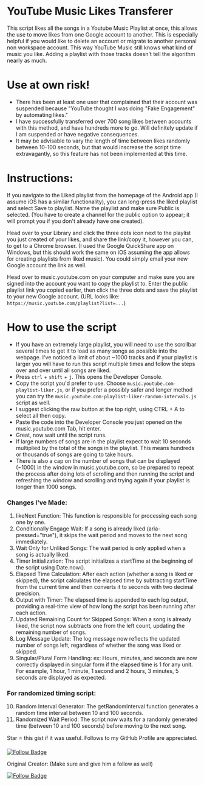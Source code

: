 # YouTube Music Likes Transferer

This script likes all the songs in a Youtube Music Playlist at once, this allows the use to move likes from one Google account to another. This is especially helpful if you would like to delete an account or migrate to another personal non workspace account. This way YouTube Music still knows what kind of music you like. Adding a playlist with those tracks doesn't tell the algorithm nearly as much.

# Use at own risk!
- There has been at least one user that complained that their account was suspended because "YouTube thought I was doing "Fake Engagement" by automating likes."
- I have successfully transferred over 700 song likes between accounts with this method, and have hundreds more to go. Will definitely update if I am suspended or have negative consequences.
- It may be advisable to vary the length of time between likes randomly between 10-100 seconds, but that would inscrease the script time extravagantly, so this feature has not been implemented at this time.

# Instructions:

If you navigate to the Liked playlist from the homepage of the Android app (I assume iOS has a similar functionality), you can long-press the liked playlist and select Save to playlist. Name the playlist and make sure Public is selected. (You have to create a channel for the public option to appear; it will prompt you if you don't already have one created).

Head over to your Library and click the three dots icon next to the playlist you just created of your likes, and share the link/copy it, however you can, to get to a Chrome browser. (I used the Google QuickShare app on Windows, but this should work the same on iOS assuming the app allows for creating playlists from liked music). You could simply email your new Google account the link as well.

Head over to music.youtube.com on your computer and make sure you are signed into the account you want to copy the playlist to. Enter the public playlist link you copied earlier, then click the three dots and save the playlist to your new Google account. (URL looks like: `https://music.youtube.com/playlist?list=...`)

# How to use the script

- If you have an extremely large playlist, you will need to use the scrollbar several times to get it to load as many songs as possible into the webpage. I've noticed a limit of about ~1000 tracks and if your playlist is larger you will have to run this script multiple times and follow the steps over and over until all songs are liked.
- Press `ctrl` + `shift` + `j`. This opens the Developer Console.
- Copy the script you'd prefer to use. Choose `music.youtube.com-playlist-liker.js`, or if you prefer a possibly safer and longer method you can try the `music.youtube.com-playlist-liker-random-intervals.js` script as well.
- I suggest clicking the raw button at the top right, using CTRL + A to select all then copy.
- Paste the code into the Developer Console you just opened on the music.youtube.com Tab, hit enter.
- Great, now wait until the script runs. 
- If large numbers of songs are in the playlist expect to wait 10 seconds multiplied by the total of the songs in the playlist. This means hundreds or thousands of songs are going to take hours.
- There is also a cap on the number of songs that can be displayed (~1000) in the window in music.youtube.com, so be prepared to repeat the process after doing lots of scrolling and then running the script and refreshing the window and scrolling and trying again if your playlist is longer than 1000 songs.

### Changes I've Made:
1. likeNext Function: This function is responsible for processing each song one by one.
2. Conditionally Engage Wait: If a song is already liked (aria-pressed="true"), it skips the wait period and moves to the next song immediately.
3. Wait Only for Unliked Songs: The wait period is only applied when a song is actually liked.
4. Timer Initialization: The script initializes a startTime at the beginning of the script using Date.now().
5. Elapsed Time Calculation: After each action (whether a song is liked or skipped), the script calculates the elapsed time by subtracting startTime from the current time and then converts it to seconds with two decimal precision.
6. Output with Timer: The elapsed time is appended to each log output, providing a real-time view of how long the script has been running after each action.
7. Updated Remaining Count for Skipped Songs: When a song is already liked, the script now subtracts one from the left count, updating the remaining number of songs.
8. Log Message Update: The log message now reflects the updated number of songs left, regardless of whether the song was liked or skipped.
9. Singular/Plural Form Handling: ex: Hours, minutes, and seconds are now correctly displayed in singular form if the elapsed time is 1 for any unit. For example, 1 hour, 1 minute, 1 second and 2 hours, 3 minutes, 5 seconds are displayed as expected.

### For randomized timing script:

10. Random Interval Generator: The getRandomInterval function generates a random time interval between 10 and 100 seconds.
11. Randomized Wait Period: The script now waits for a randomly generated time (between 10 and 100 seconds) before moving to the next song.



Star :star: this gist if it was useful. Follows to my GitHub Profile are appreciated.

[![Follow Badge](https://img.shields.io/badge/-%40KnoBuddy-blue?style=for-the-badge&logo=github&logoColor=green&label=Follow&link=https%3A%2F%2Fgithub.com%2FKnoBuddy)](https://github.com/KnoBuddy)


Original Creator: (Make sure and give him a follow as well)

[![Follow Badge](https://img.shields.io/badge/-%40TheOnlyWayUp-blue?style=for-the-badge&logo=github&logoColor=green&label=Follow&link=https%3A%2F%2Fgithub.com%2FTheOnlyWayUp)](https://github.com/TheOnlyWayUp)
